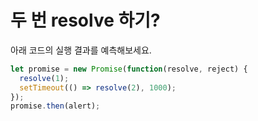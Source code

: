 # 두 번 resolve 하기?


아래 코드의 실행 결과를 예측해보세요.

```js
let promise = new Promise(function(resolve, reject) {
  resolve(1);
  setTimeout(() => resolve(2), 1000);
});
promise.then(alert);
```
